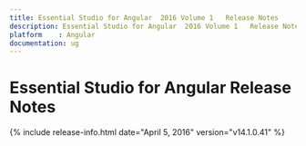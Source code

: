 ```yaml
---
title: Essential Studio for Angular  2016 Volume 1   Release Notes  
description: Essential Studio for Angular  2016 Volume 1   Release Notes  
platform 	: Angular
documentation: ug
---
```


# Essential Studio for Angular  Release Notes  

{% include release-info.html date="April 5, 2016"  version="v14.1.0.41" %} 






